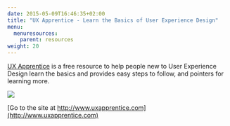 ```yaml
---
date: 2015-05-09T16:46:35+02:00
title: "UX Apprentice - Learn the Basics of User Experience Design"
menu:
  menuresources:
    parent: resources
weight: 20
---
```


[UX Apprentice](http://www.uxapprentice.com) is a free resource to help people new to User Experience Design learn the basics and provides easy steps to follow, and pointers for learning more.

[![](https://media.balsamiq.com/img/support/resources/uxapprentice.jpg)](http://www.uxapprentice.com)

[Go to the site at http://www.uxapprentice.com](http://www.uxapprentice.com)

